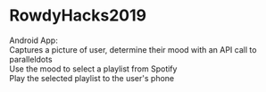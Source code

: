 # RowdyHacks2019

Android App:  
Captures a picture of user, determine their mood with an API call to paralleldots  
Use the mood to select a playlist from Spotify  
Play the selected playlist to the user's phone  
